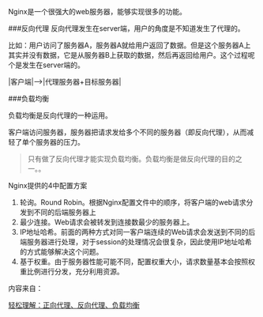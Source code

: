 Nginx是一个很强大的web服务器，能够实现很多的功能。

###反向代理
反向代理发生在server端，用户的角度是不知道发生了代理的。

比如：用户访问了服务器A，服务器A就给用户返回了数据。但是这个服务器A上其实并没有数据，它是从服务器B上获取的数据，然后再返回给用户。这个过程呢个是发生在server端的。

|客户端|-->|代理服务器+目标服务器|

###负载均衡

负载均衡是反向代理的一种运用。

客户端访问服务器，服务器把请求发给多个不同的服务器（即反向代理），从而减轻了单个服务器的压力。

>只有做了反向代理才能实现负载均衡。负载均衡是做反向代理的目的之一。。

Nginx提供的4中配置方案
1. 轮询。Round Robin。根据Nginx配置文件中的顺序，将客户端的web请求分发到不同的后端服务器上
2. 最少连接。Web请求会被转发到连接数最少的服务器上。
3. IP地址哈希。前面的两种方式对同一客户端连续的Web请求会发送到不同的后端服务器进行处理，对于session的处理情况会很复杂，因此使用IP地址哈希的方式能够解决这个问题。
4. 基于权重。由于服务器性能可能不同，配置权重大小，请求数量基本会按照权重比例进行分发，充分利用资源。



内容来自：

[轻松理解：正向代理、反向代理、负载均衡](https://segmentfault.com/a/1190000012549192)